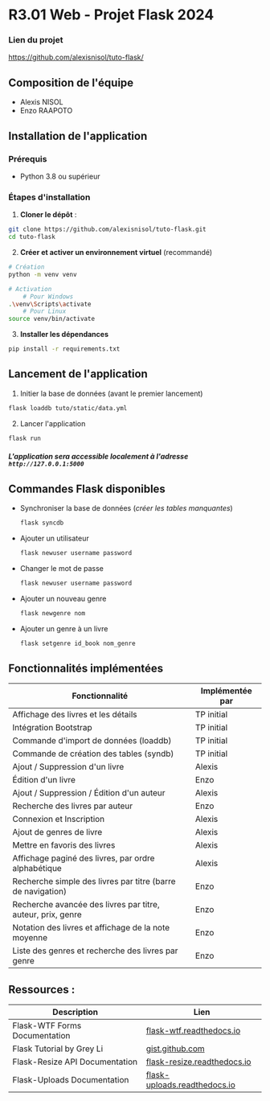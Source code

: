 # R3.01 Web - Projet Flask 2024

### Lien du projet
https://github.com/alexisnisol/tuto-flask/

## Composition de l'équipe
- Alexis NISOL
- Enzo RAAPOTO

## Installation de l'application

### Prérequis
- Python 3.8 ou supérieur

### Étapes d'installation

1. **Cloner le dépôt** :
```bash
git clone https://github.com/alexisnisol/tuto-flask.git
cd tuto-flask
```

2. **Créer et activer un environnement virtuel** (recommandé)
```bash
# Création
python -m venv venv

# Activation
    # Pour Windows
.\venv\Scripts\activate
    # Pour Linux
source venv/bin/activate
```

3. **Installer les dépendances**
```bash
pip install -r requirements.txt
```

## Lancement de l'application
1. Initier la base de données (avant le premier lancement)
```bash
flask loaddb tuto/static/data.yml
```

2. Lancer l'application
```bash
flask run
```
##### L'application sera accessible localement à l'adresse `http://127.0.0.1:5000`

## Commandes Flask disponibles
- Synchroniser la base de données (*créer les tables manquantes*)
    ```bash
    flask syncdb
    ```
- Ajouter un utilisateur
    ```bash
    flask newuser username password
    ```
- Changer le mot de passe
    ```bash
    flask newuser username password
    ```
- Ajouter un nouveau genre
    ```bash
    flask newgenre nom
    ```
- Ajouter un genre à un livre
    ```bash
    flask setgenre id_book nom_genre
    ```

## Fonctionnalités implémentées
| Fonctionnalité | Implémentée par |
|----------------|-----------------|
| Affichage des livres et les détails | TP initial |
| Intégration Bootstrap | TP initial |
| Commande d'import de données (loaddb) | TP initial |
| Commande de création des tables (syndb) | TP initial |
| Ajout / Suppression d'un livre | Alexis |
| Édition d'un livre | Enzo |
| Ajout / Suppression / Édition d'un auteur | Alexis |
| Recherche des livres par auteur | Enzo |
| Connexion et Inscription | Alexis |
| Ajout de genres de livre | Alexis |
| Mettre en favoris des livres | Alexis |
| Affichage paginé des livres, par ordre alphabétique | Alexis |
| Recherche simple des livres par titre (barre de navigation) | Enzo |
| Recherche avancée des livres par titre, auteur, prix, genre | Enzo |
| Notation des livres et affichage de la note moyenne | Enzo |
| Liste des genres et recherche des livres par genre | Enzo |


## Ressources :
| Description | Lien |
|-------------|------|
| Flask-WTF Forms Documentation | [flask-wtf.readthedocs.io](https://flask-wtf.readthedocs.io/en/1.2.x/form/) |
| Flask Tutorial by Grey Li | [gist.github.com](https://gist.github.com/greyli/81d7e5ae6c9baf7f6cdfbf64e8a7c037) |
| Flask-Resize API Documentation | [flask-resize.readthedocs.io](https://flask-resize.readthedocs.io/api.html#module-flask_resize.resizing) |
| Flask-Uploads Documentation | [flask-uploads.readthedocs.io](https://flask-uploads.readthedocs.io/en/latest/) |